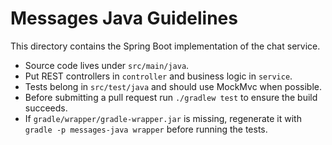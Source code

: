 # Messages Java Guidelines

This directory contains the Spring Boot implementation of the chat service.

- Source code lives under `src/main/java`.
- Put REST controllers in `controller` and business logic in `service`.
- Tests belong in `src/test/java` and should use MockMvc when possible.
- Before submitting a pull request run `./gradlew test` to ensure the build succeeds.
- If `gradle/wrapper/gradle-wrapper.jar` is missing, regenerate it with
  `gradle -p messages-java wrapper` before running the tests.
